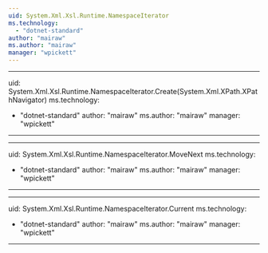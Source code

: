 ```yaml
---
uid: System.Xml.Xsl.Runtime.NamespaceIterator
ms.technology: 
  - "dotnet-standard"
author: "mairaw"
ms.author: "mairaw"
manager: "wpickett"
---
```


---
uid: System.Xml.Xsl.Runtime.NamespaceIterator.Create(System.Xml.XPath.XPathNavigator)
ms.technology: 
  - "dotnet-standard"
author: "mairaw"
ms.author: "mairaw"
manager: "wpickett"
---

---
uid: System.Xml.Xsl.Runtime.NamespaceIterator.MoveNext
ms.technology: 
  - "dotnet-standard"
author: "mairaw"
ms.author: "mairaw"
manager: "wpickett"
---

---
uid: System.Xml.Xsl.Runtime.NamespaceIterator.Current
ms.technology: 
  - "dotnet-standard"
author: "mairaw"
ms.author: "mairaw"
manager: "wpickett"
---

